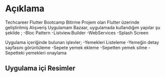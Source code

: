 # Açıklama

Techcareer Flutter Bootcamp Bitirme Projem olan Flutter üzerinde geliştirilmiş Alışveriş Uygulamam Bazaar, uygulamada kullandığım yapılar şu şekilde ;
-Bloc Pattern
-Listview.Builder
-WebServices 
-Splash Screen

Uygulama içeriğinde bulunan işlevler;
-Yemekleri Listeleme
-Yemeğin detay sayfasını görüntüleme
-Sepete yemek ekleme
-Sepetten yemek silme
-Sepetteki yemekleri onaylama

## Uygulama içi Resimler
